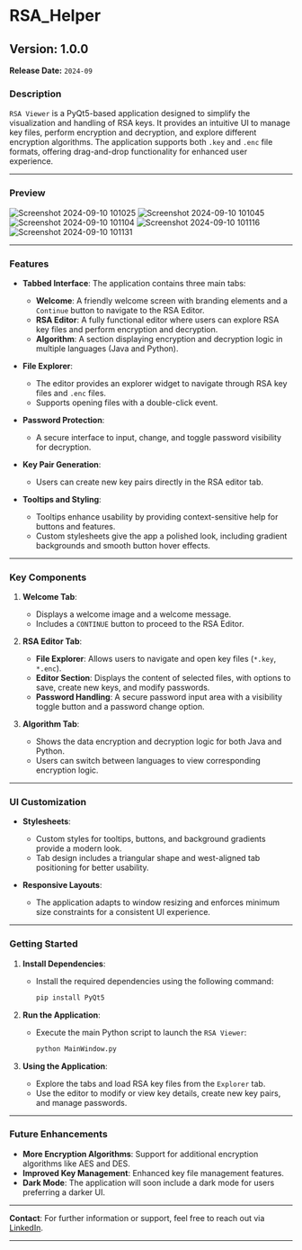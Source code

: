 # RSA_Helper

## Version: 1.0.0  
**Release Date:** `2024-09`  

### Description

`RSA Viewer` is a PyQt5-based application designed to simplify the visualization and handling of RSA keys. It provides an intuitive UI to manage key files, perform encryption and decryption, and explore different encryption algorithms. The application supports both `.key` and `.enc` file formats, offering drag-and-drop functionality for enhanced user experience.

---
### Preview

![Screenshot 2024-09-10 101025](https://github.com/user-attachments/assets/f49cdaaa-f625-4b1e-9b0c-34b98815cbc1)
![Screenshot 2024-09-10 101045](https://github.com/user-attachments/assets/3084ad1d-c16b-44dd-8b06-9dccdd825aa4)
![Screenshot 2024-09-10 101104](https://github.com/user-attachments/assets/7c74f4cf-3bc1-4949-85d5-7f885a292b64)
![Screenshot 2024-09-10 101116](https://github.com/user-attachments/assets/03653917-71ce-4cce-b7cd-94cb5e39f0bc)
![Screenshot 2024-09-10 101131](https://github.com/user-attachments/assets/c00e8f1d-d2b0-4b2d-af01-526c9d2a6884)

---

### Features

- **Tabbed Interface**: The application contains three main tabs:
  - **Welcome**: A friendly welcome screen with branding elements and a `Continue` button to navigate to the RSA Editor.
  - **RSA Editor**: A fully functional editor where users can explore RSA key files and perform encryption and decryption.
  - **Algorithm**: A section displaying encryption and decryption logic in multiple languages (Java and Python).

- **File Explorer**: 
  - The editor provides an explorer widget to navigate through RSA key files and `.enc` files. 
  - Supports opening files with a double-click event.

- **Password Protection**: 
  - A secure interface to input, change, and toggle password visibility for decryption.

- **Key Pair Generation**: 
  - Users can create new key pairs directly in the RSA editor tab.

- **Tooltips and Styling**: 
  - Tooltips enhance usability by providing context-sensitive help for buttons and features.
  - Custom stylesheets give the app a polished look, including gradient backgrounds and smooth button hover effects.

---

### Key Components

1. **Welcome Tab**:
   - Displays a welcome image and a welcome message.
   - Includes a `CONTINUE` button to proceed to the RSA Editor.

2. **RSA Editor Tab**:
   - **File Explorer**: Allows users to navigate and open key files (`*.key`, `*.enc`).
   - **Editor Section**: Displays the content of selected files, with options to save, create new keys, and modify passwords.
   - **Password Handling**: A secure password input area with a visibility toggle button and a password change option.

3. **Algorithm Tab**:
   - Shows the data encryption and decryption logic for both Java and Python.
   - Users can switch between languages to view corresponding encryption logic.

---

### UI Customization

- **Stylesheets**: 
  - Custom styles for tooltips, buttons, and background gradients provide a modern look.
  - Tab design includes a triangular shape and west-aligned tab positioning for better usability.
  
- **Responsive Layouts**: 
  - The application adapts to window resizing and enforces minimum size constraints for a consistent UI experience.

---

### Getting Started

1. **Install Dependencies**:
   - Install the required dependencies using the following command:
     ```bash
     pip install PyQt5
     ```

2. **Run the Application**:
   - Execute the main Python script to launch the `RSA Viewer`:
     ```bash
     python MainWindow.py
     ```

3. **Using the Application**:
   - Explore the tabs and load RSA key files from the `Explorer` tab.
   - Use the editor to modify or view key details, create new key pairs, and manage passwords.

---

### Future Enhancements

- **More Encryption Algorithms**: Support for additional encryption algorithms like AES and DES.
- **Improved Key Management**: Enhanced key file management features.
- **Dark Mode**: The application will soon include a dark mode for users preferring a darker UI.

---

**Contact**: For further information or support, feel free to reach out via [LinkedIn](https://www.linkedin.com/in/sunit-mal/).

---
